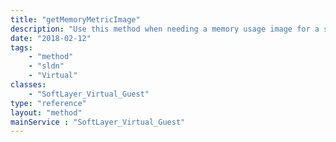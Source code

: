```yaml
---
title: "getMemoryMetricImage"
description: "Use this method when needing a memory usage image for a single guest.  It will gather the correct input parameters for the generic graphing utility automatically based on the snapshot specified. "
date: "2018-02-12"
tags:
    - "method"
    - "sldn"
    - "Virtual"
classes:
    - "SoftLayer_Virtual_Guest"
type: "reference"
layout: "method"
mainService : "SoftLayer_Virtual_Guest"
---
```

